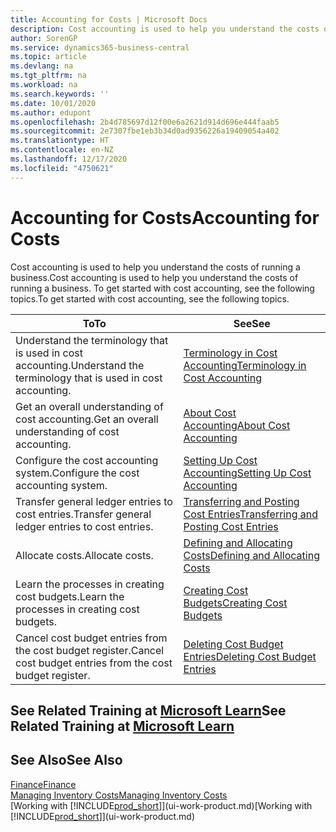 ```yaml
---
title: Accounting for Costs | Microsoft Docs
description: Cost accounting is used to help you understand the costs of running a business. To get started with cost accounting, see the following topics.
author: SorenGP
ms.service: dynamics365-business-central
ms.topic: article
ms.devlang: na
ms.tgt_pltfrm: na
ms.workload: na
ms.search.keywords: ''
ms.date: 10/01/2020
ms.author: edupont
ms.openlocfilehash: 2b4d785697d12f00e6a2621d914d696e444faab5
ms.sourcegitcommit: 2e7307fbe1eb3b34d0ad9356226a19409054a402
ms.translationtype: HT
ms.contentlocale: en-NZ
ms.lasthandoff: 12/17/2020
ms.locfileid: "4750621"
---
```

# <a name="accounting-for-costs"></a><span data-ttu-id="94483-104">Accounting for Costs</span><span class="sxs-lookup"><span data-stu-id="94483-104">Accounting for Costs</span></span>
<span data-ttu-id="94483-105">Cost accounting is used to help you understand the costs of running a business.</span><span class="sxs-lookup"><span data-stu-id="94483-105">Cost accounting is used to help you understand the costs of running a business.</span></span> <span data-ttu-id="94483-106">To get started with cost accounting, see the following topics.</span><span class="sxs-lookup"><span data-stu-id="94483-106">To get started with cost accounting, see the following topics.</span></span>  

|<span data-ttu-id="94483-107">To</span><span class="sxs-lookup"><span data-stu-id="94483-107">To</span></span>|<span data-ttu-id="94483-108">See</span><span class="sxs-lookup"><span data-stu-id="94483-108">See</span></span>|  
|--------|---------|  
|<span data-ttu-id="94483-109">Understand the terminology that is used in cost accounting.</span><span class="sxs-lookup"><span data-stu-id="94483-109">Understand the terminology that is used in cost accounting.</span></span>|[<span data-ttu-id="94483-110">Terminology in Cost Accounting</span><span class="sxs-lookup"><span data-stu-id="94483-110">Terminology in Cost Accounting</span></span>](finance-terminology-in-cost-accounting.md)|  
|<span data-ttu-id="94483-111">Get an overall understanding of cost accounting.</span><span class="sxs-lookup"><span data-stu-id="94483-111">Get an overall understanding of cost accounting.</span></span>|[<span data-ttu-id="94483-112">About Cost Accounting</span><span class="sxs-lookup"><span data-stu-id="94483-112">About Cost Accounting</span></span>](finance-about-cost-accounting.md)|  
|<span data-ttu-id="94483-113">Configure the cost accounting system.</span><span class="sxs-lookup"><span data-stu-id="94483-113">Configure the cost accounting system.</span></span>|[<span data-ttu-id="94483-114">Setting Up Cost Accounting</span><span class="sxs-lookup"><span data-stu-id="94483-114">Setting Up Cost Accounting</span></span>](finance-set-up-cost-accounting.md)|  
|<span data-ttu-id="94483-115">Transfer general ledger entries to cost entries.</span><span class="sxs-lookup"><span data-stu-id="94483-115">Transfer general ledger entries to cost entries.</span></span>|[<span data-ttu-id="94483-116">Transferring and Posting Cost Entries</span><span class="sxs-lookup"><span data-stu-id="94483-116">Transferring and Posting Cost Entries</span></span>](finance-transfer-and-post-cost-entries.md)|  
|<span data-ttu-id="94483-117">Allocate costs.</span><span class="sxs-lookup"><span data-stu-id="94483-117">Allocate costs.</span></span>|[<span data-ttu-id="94483-118">Defining and Allocating Costs</span><span class="sxs-lookup"><span data-stu-id="94483-118">Defining and Allocating Costs</span></span>](finance-define-and-allocate-costs.md)|  
|<span data-ttu-id="94483-119">Learn the processes in creating cost budgets.</span><span class="sxs-lookup"><span data-stu-id="94483-119">Learn the processes in creating cost budgets.</span></span>|[<span data-ttu-id="94483-120">Creating Cost Budgets</span><span class="sxs-lookup"><span data-stu-id="94483-120">Creating Cost Budgets</span></span>](finance-create-cost-budgets.md)|
|<span data-ttu-id="94483-121">Cancel cost budget entries from the cost budget register.</span><span class="sxs-lookup"><span data-stu-id="94483-121">Cancel cost budget entries from the cost budget register.</span></span>|[<span data-ttu-id="94483-122">Deleting Cost Budget Entries</span><span class="sxs-lookup"><span data-stu-id="94483-122">Deleting Cost Budget Entries</span></span>](finance-how-to-delete-cost-budget-entries.md)|

## <a name="see-related-training-at-microsoft-learn"></a><span data-ttu-id="94483-123">See Related Training at [Microsoft Learn](/learn/paths/use-cost-accounting-dynamics-365-business-central/)</span><span class="sxs-lookup"><span data-stu-id="94483-123">See Related Training at [Microsoft Learn](/learn/paths/use-cost-accounting-dynamics-365-business-central/)</span></span>

## <a name="see-also"></a><span data-ttu-id="94483-124">See Also</span><span class="sxs-lookup"><span data-stu-id="94483-124">See Also</span></span>  
[<span data-ttu-id="94483-125">Finance</span><span class="sxs-lookup"><span data-stu-id="94483-125">Finance</span></span>](finance.md)  
[<span data-ttu-id="94483-126">Managing Inventory Costs</span><span class="sxs-lookup"><span data-stu-id="94483-126">Managing Inventory Costs</span></span>](finance-manage-inventory-costs.md)  
<span data-ttu-id="94483-127">[Working with [!INCLUDE[prod_short](includes/prod_short.md)]](ui-work-product.md)</span><span class="sxs-lookup"><span data-stu-id="94483-127">[Working with [!INCLUDE[prod_short](includes/prod_short.md)]](ui-work-product.md)</span></span>
